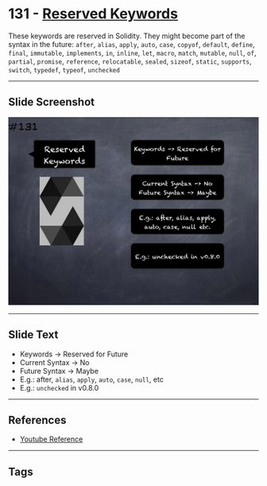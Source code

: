 # 131 - [Reserved Keywords](Reserved%20Keywords.md)
These keywords are reserved in Solidity. They might become part of the syntax in the future: `after`, `alias`, `apply`, `auto`, `case`, `copyof`, `default`, `define`, `final`, `immutable`, `implements`, `in`, `inline`, `let`, `macro`, `match`, `mutable`, `null`, `of`, `partial`, `promise`, `reference`, `relocatable`, `sealed`, `sizeof`, `static`, `supports`, `switch`, `typedef`, `typeof`, `unchecked`

___
## Slide Screenshot
![131.jpg](../../images/3.%20Solidity%20201/131.jpg)
___
## Slide Text
- Keywords -> Reserved for Future
- Current Syntax -> No
- Future Syntax -> Maybe
- E.g.: after, `alias`, `apply`, `auto`, `case`, `null`, etc
- E.g.: `unchecked` in v0.8.0
___
## References
- [Youtube Reference](https://youtu.be/TqMIbouwePE?t=934)
___
## Tags